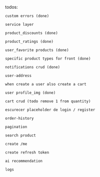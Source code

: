 todos:
    
    custom errors (done)
    
    service layer

    product_discounts (done)
   
    product_ratings (done)
    
    user_favorite products (done)
    
    specific product types for front (done)

    notifications crud (done)
    
    user-address 

    when create a user also create a cart    

    user profile_img (done) 
    
    cart crud (todo remove 1 from quantity)

    escurecer placeholder de login / register

    order-history 

    pagination

    search product

    create /me

    create refresh token

    ai recommendation

    logs
